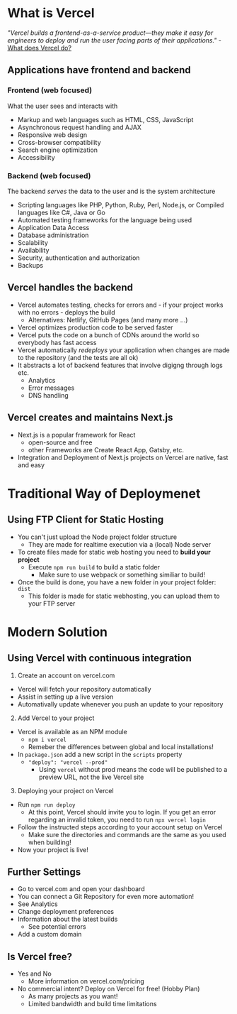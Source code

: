 # What is Vercel

_"Vercel builds a frontend-as-a-service product—they make it easy for engineers to deploy and run the user facing parts of their applications."_ - [What does Vercel do?](https://vercel.com/blog/what-is-vercel)

## Applications have frontend and backend

### Frontend (web focused)

What the user sees and interacts with
- Markup and web languages such as HTML, CSS, JavaScript
- Asynchronous request handling and AJAX
- Responsive web design
- Cross-browser compatibility
- Search engine optimization
- Accessibility

### Backend (web focused)

The backend _serves_ the data to the user and is the system architecture
- Scripting languages like PHP, Python, Ruby, Perl, Node.js, or Compiled languages like C#, Java or Go
- Automated testing frameworks for the language being used
- Application Data Access
- Database administration
- Scalability
- Availability
- Security, authentication and authorization
- Backups

## Vercel handles the backend

- Vercel automates testing, checks for errors and - if your project works with no errors - deploys the build
  - Alternatives: Netlify, GitHub Pages (and many more ...)
- Vercel optimizes production code to be served faster
- Vercel puts the code on a bunch of CDNs around the world so everybody has fast access
- Vercel automatically _redeploys_ your application when changes are made to the repository (and the tests are all ok)
- It abstracts a lot of backend features that involve digigng through logs etc.
  - Analytics
  - Error messages
  - DNS handling

## Vercel creates and maintains Next.js

- Next.js is a popular framework for React
  - open-source and free
  - other Frameworks are Create React App, Gatsby, etc.
- Integration and Deployment of Next.js projects on Vercel are native, fast and easy

# Traditional Way of Deploymenet

## Using FTP Client for Static Hosting

- You can't just upload the Node project folder structure
  - They are made for realtime execution via a (local) Node server
- To create files made for static web hosting you need to **build your project**
  - Execute `npm run build` to build a static folder
    - Make sure to use webpack or something similiar to build!
- Once the build is done, you have a new folder in your project folder: `dist`
  - This folder is made for static webhosting, you can upload them to your FTP server

# Modern Solution

## Using Vercel with continuous integration

1. Create an account on vercel.com
- Vercel will fetch your repository automatically
- Assist in setting up a live version
- Automativally update whenever you push an update to your repository
2. Add Vercel to your project
- Vercel is available as an NPM module
  - `npm i vercel`
  - Remeber the differences between global and local installations!
- In `package.json` add a new script in the `scripts` property
  - `"deploy": "vercel --prod"`
    - Using `vercel` without prod means the code will be published to a preview URL, not the live Vercel site
3. Deploying your project on Vercel
- Run `npm run deploy`
  - At this point, Vercel should invite you to login. If you get an error regarding an invalid token, you need to run `npx vercel login`
- Follow the instructed steps according to your account setup on Vercel
  - Make sure the directories and commands are the same as you used when building!
- Now your project is live!

## Further Settings

- Go to vercel.com and open your dashboard
- You can connect a Git Repository for even more automation!
- See Analytics
- Change deployment preferences
- Information about the latest builds
  - See potential errors
- Add a custom domain

## Is Vercel free?

- Yes and No
  - More information on vercel.com/pricing
- No commercial intent? Deploy on Vercel for free! (Hobby Plan)
  - As many projects as you want!
  - Limited bandwidth and build time limitations